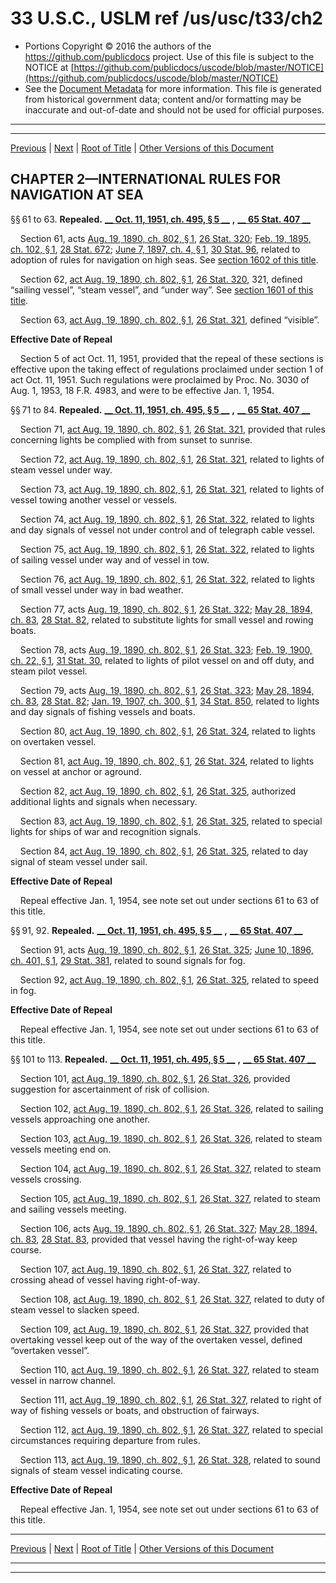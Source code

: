 ---
---

# 33 U.S.C., USLM ref /us/usc/t33/ch2

* Portions Copyright © 2016 the authors of the https://github.com/publicdocs project.
  Use of this file is subject to the NOTICE at [https://github.com/publicdocs/uscode/blob/master/NOTICE](https://github.com/publicdocs/uscode/blob/master/NOTICE)
* See the [Document Metadata](././../../../..//README.md) for more information.
  This file is generated from historical government data; content and/or formatting may be inaccurate and out-of-date and should not be used for official purposes.

----------
----------

[Previous](./../../../..//us/usc/t33/ch1/schII/m__us_usc_t33_s59kk.md) | [Next](./../../../..//us/usc/t33/ch2/m__us_usc_t33_s121.md) | [Root of Title](./../../../../) | [Other Versions of this Document](https://publicdocs.github.io/go/links?ns=uslm&ref=%2Fus%2Fusc%2Ft33%2Fch2)

## CHAPTER 2—INTERNATIONAL RULES FOR NAVIGATION AT SEA

§§ 61 to 63. __Repealed.__  __[__  __Oct. 11, 1951, ch. 495, § 5__  __][/us/act/1951-10-11/ch495/s5]__  __,__  __[__  __65 Stat. 407__  __][/us/stat/65/407]__ 

    Section 61, acts [Aug. 19, 1890, ch. 802, § 1][/us/act/1890-08-19/ch802/s1], [26 Stat. 320][/us/stat/26/320]; [Feb. 19, 1895, ch. 102, § 1][/us/act/1895-02-19/ch102/s1], [28 Stat. 672][/us/stat/28/672]; [June 7, 1897, ch. 4, § 1][/us/act/1897-06-07/ch4/s1], [30 Stat. 96][/us/stat/30/96], related to adoption of rules for navigation on high seas. See [section 1602 of this title][/us/usc/t33/s1602].

    Section 62, [act Aug. 19, 1890, ch. 802, § 1][/us/act/1890-08-19/ch802/s1], [26 Stat. 320][/us/stat/26/320], 321, defined “sailing vessel”, “steam vessel”, and “under way”. See [section 1601 of this title][/us/usc/t33/s1601].

    Section 63, [act Aug. 19, 1890, ch. 802, § 1][/us/act/1890-08-19/ch802/s1], [26 Stat. 321][/us/stat/26/321], defined “visible”.

 __Effective Date of Repeal__ 

    Section 5 of act Oct. 11, 1951, provided that the repeal of these sections is effective upon the taking effect of regulations proclaimed under section 1 of act Oct. 11, 1951. Such regulations were proclaimed by Proc. No. 3030 of Aug. 1, 1953, 18 F.R. 4983, and were to be effective Jan. 1, 1954.

§§ 71 to 84. __Repealed.__  __[__  __Oct. 11, 1951, ch. 495, § 5__  __][/us/act/1951-10-11/ch495/s5]__  __,__  __[__  __65 Stat. 407__  __][/us/stat/65/407]__ 

    Section 71, [act Aug. 19, 1890, ch. 802, § 1][/us/act/1890-08-19/ch802/s1], [26 Stat. 321][/us/stat/26/321], provided that rules concerning lights be complied with from sunset to sunrise.

    Section 72, [act Aug. 19, 1890, ch. 802, § 1][/us/act/1890-08-19/ch802/s1], [26 Stat. 321][/us/stat/26/321], related to lights of steam vessel under way.

    Section 73, [act Aug. 19, 1890, ch. 802, § 1][/us/act/1890-08-19/ch802/s1], [26 Stat. 321][/us/stat/26/321], related to lights of vessel towing another vessel or vessels.

    Section 74, [act Aug. 19, 1890, ch. 802, § 1][/us/act/1890-08-19/ch802/s1], [26 Stat. 322][/us/stat/26/322], related to lights and day signals of vessel not under control and of telegraph cable vessel.

    Section 75, [act Aug. 19, 1890, ch. 802, § 1][/us/act/1890-08-19/ch802/s1], [26 Stat. 322][/us/stat/26/322], related to lights of sailing vessel under way and of vessel in tow.

    Section 76, [act Aug. 19, 1890, ch. 802, § 1][/us/act/1890-08-19/ch802/s1], [26 Stat. 322][/us/stat/26/322], related to lights of small vessel under way in bad weather.

    Section 77, acts [Aug. 19, 1890, ch. 802, § 1][/us/act/1890-08-19/ch802/s1], [26 Stat. 322][/us/stat/26/322]; [May 28, 1894, ch. 83][/us/act/1894-05-28/ch83], [28 Stat. 82][/us/stat/28/82], related to substitute lights for small vessel and rowing boats.

    Section 78, acts [Aug. 19, 1890, ch. 802, § 1][/us/act/1890-08-19/ch802/s1], [26 Stat. 323][/us/stat/26/323]; [Feb. 19, 1900, ch. 22, § 1][/us/act/1900-02-19/ch22/s1], [31 Stat. 30][/us/stat/31/30], related to lights of pilot vessel on and off duty, and steam pilot vessel.

    Section 79, acts [Aug. 19, 1890, ch. 802, § 1][/us/act/1890-08-19/ch802/s1], [26 Stat. 323][/us/stat/26/323]; [May 28, 1894, ch. 83][/us/act/1894-05-28/ch83], [28 Stat. 82][/us/stat/28/82]; [Jan. 19, 1907, ch. 300, § 1][/us/act/1907-01-19/ch300/s1], [34 Stat. 850][/us/stat/34/850], related to lights and day signals of fishing vessels and boats.

    Section 80, [act Aug. 19, 1890, ch. 802, § 1][/us/act/1890-08-19/ch802/s1], [26 Stat. 324][/us/stat/26/324], related to lights on overtaken vessel.

    Section 81, [act Aug. 19, 1890, ch. 802, § 1][/us/act/1890-08-19/ch802/s1], [26 Stat. 324][/us/stat/26/324], related to lights on vessel at anchor or aground.

    Section 82, [act Aug. 19, 1890, ch. 802, § 1][/us/act/1890-08-19/ch802/s1], [26 Stat. 325][/us/stat/26/325], authorized additional lights and signals when necessary.

    Section 83, [act Aug. 19, 1890, ch. 802, § 1][/us/act/1890-08-19/ch802/s1], [26 Stat. 325][/us/stat/26/325], related to special lights for ships of war and recognition signals.

    Section 84, [act Aug. 19, 1890, ch. 802, § 1][/us/act/1890-08-19/ch802/s1], [26 Stat. 325][/us/stat/26/325], related to day signal of steam vessel under sail.

 __Effective Date of Repeal__ 

    Repeal effective Jan. 1, 1954, see note set out under sections 61 to 63 of this title.

§§ 91, 92. __Repealed.__  __[__  __Oct. 11, 1951, ch. 495, § 5__  __][/us/act/1951-10-11/ch495/s5]__  __,__  __[__  __65 Stat. 407__  __][/us/stat/65/407]__ 

    Section 91, acts [Aug. 19, 1890, ch. 802, § 1][/us/act/1890-08-19/ch802/s1], [26 Stat. 325][/us/stat/26/325]; [June 10, 1896, ch. 401, § 1][/us/act/1896-06-10/ch401/s1], [29 Stat. 381][/us/stat/29/381], related to sound signals for fog.

    Section 92, [act Aug. 19, 1890, ch. 802, § 1][/us/act/1890-08-19/ch802/s1], [26 Stat. 325][/us/stat/26/325], related to speed in fog.

 __Effective Date of Repeal__ 

    Repeal effective Jan. 1, 1954, see note set out under sections 61 to 63 of this title.

§§ 101 to 113. __Repealed.__  __[__  __Oct. 11, 1951, ch. 495, § 5__  __][/us/act/1951-10-11/ch495/s5]__  __,__  __[__  __65 Stat. 407__  __][/us/stat/65/407]__ 

    Section 101, [act Aug. 19, 1890, ch. 802, § 1][/us/act/1890-08-19/ch802/s1], [26 Stat. 326][/us/stat/26/326], provided suggestion for ascertainment of risk of collision.

    Section 102, [act Aug. 19, 1890, ch. 802, § 1][/us/act/1890-08-19/ch802/s1], [26 Stat. 326][/us/stat/26/326], related to sailing vessels approaching one another.

    Section 103, [act Aug. 19, 1890, ch. 802, § 1][/us/act/1890-08-19/ch802/s1], [26 Stat. 326][/us/stat/26/326], related to steam vessels meeting end on.

    Section 104, [act Aug. 19, 1890, ch. 802, § 1][/us/act/1890-08-19/ch802/s1], [26 Stat. 327][/us/stat/26/327], related to steam vessels crossing.

    Section 105, [act Aug. 19, 1890, ch. 802, § 1][/us/act/1890-08-19/ch802/s1], [26 Stat. 327][/us/stat/26/327], related to steam and sailing vessels meeting.

    Section 106, acts [Aug. 19, 1890, ch. 802, § 1][/us/act/1890-08-19/ch802/s1], [26 Stat. 327][/us/stat/26/327]; [May 28, 1894, ch. 83][/us/act/1894-05-28/ch83], [28 Stat. 83][/us/stat/28/83], provided that vessel having the right-of-way keep course.

    Section 107, [act Aug. 19, 1890, ch. 802, § 1][/us/act/1890-08-19/ch802/s1], [26 Stat. 327][/us/stat/26/327], related to crossing ahead of vessel having right-of-way.

    Section 108, [act Aug. 19, 1890, ch. 802, § 1][/us/act/1890-08-19/ch802/s1], [26 Stat. 327][/us/stat/26/327], related to duty of steam vessel to slacken speed.

    Section 109, [act Aug. 19, 1890, ch. 802, § 1][/us/act/1890-08-19/ch802/s1], [26 Stat. 327][/us/stat/26/327], provided that overtaking vessel keep out of the way of the overtaken vessel, defined “overtaken vessel”.

    Section 110, [act Aug. 19, 1890, ch. 802, § 1][/us/act/1890-08-19/ch802/s1], [26 Stat. 327][/us/stat/26/327], related to steam vessel in narrow channel.

    Section 111, [act Aug. 19, 1890, ch. 802, § 1][/us/act/1890-08-19/ch802/s1], [26 Stat. 327][/us/stat/26/327], related to right of way of fishing vessels or boats, and obstruction of fairways.

    Section 112, [act Aug. 19, 1890, ch. 802, § 1][/us/act/1890-08-19/ch802/s1], [26 Stat. 327][/us/stat/26/327], related to special circumstances requiring departure from rules.

    Section 113, [act Aug. 19, 1890, ch. 802, § 1][/us/act/1890-08-19/ch802/s1], [26 Stat. 328][/us/stat/26/328], related to sound signals of steam vessel indicating course.

 __Effective Date of Repeal__ 

    Repeal effective Jan. 1, 1954, see note set out under sections 61 to 63 of this title.

----------

[Previous](./../../../..//us/usc/t33/ch1/schII/m__us_usc_t33_s59kk.md) | [Next](./../../../..//us/usc/t33/ch2/m__us_usc_t33_s121.md) | [Root of Title](./../../../../) | [Other Versions of this Document](https://publicdocs.github.io/go/links?ns=uslm&ref=%2Fus%2Fusc%2Ft33%2Fch2)

----------
----------

[/us/act/1951-10-11/ch495/s5]: https://publicdocs.github.io/go/links?ns=uslm&ref=%2Fus%2Fact%2F1951-10-11%2Fch495%2Fs5
[/us/stat/65/407]: https://publicdocs.github.io/go/links?ns=uslm&ref=%2Fus%2Fstat%2F65%2F407
[/us/act/1890-08-19/ch802/s1]: https://publicdocs.github.io/go/links?ns=uslm&ref=%2Fus%2Fact%2F1890-08-19%2Fch802%2Fs1
[/us/stat/26/320]: https://publicdocs.github.io/go/links?ns=uslm&ref=%2Fus%2Fstat%2F26%2F320
[/us/act/1895-02-19/ch102/s1]: https://publicdocs.github.io/go/links?ns=uslm&ref=%2Fus%2Fact%2F1895-02-19%2Fch102%2Fs1
[/us/stat/28/672]: https://publicdocs.github.io/go/links?ns=uslm&ref=%2Fus%2Fstat%2F28%2F672
[/us/act/1897-06-07/ch4/s1]: https://publicdocs.github.io/go/links?ns=uslm&ref=%2Fus%2Fact%2F1897-06-07%2Fch4%2Fs1
[/us/stat/30/96]: https://publicdocs.github.io/go/links?ns=uslm&ref=%2Fus%2Fstat%2F30%2F96
[/us/usc/t33/s1602]: https://publicdocs.github.io/go/links?ns=uslm&ref=%2Fus%2Fusc%2Ft33%2Fs1602
[/us/act/1890-08-19/ch802/s1]: https://publicdocs.github.io/go/links?ns=uslm&ref=%2Fus%2Fact%2F1890-08-19%2Fch802%2Fs1
[/us/stat/26/320]: https://publicdocs.github.io/go/links?ns=uslm&ref=%2Fus%2Fstat%2F26%2F320
[/us/usc/t33/s1601]: https://publicdocs.github.io/go/links?ns=uslm&ref=%2Fus%2Fusc%2Ft33%2Fs1601
[/us/act/1890-08-19/ch802/s1]: https://publicdocs.github.io/go/links?ns=uslm&ref=%2Fus%2Fact%2F1890-08-19%2Fch802%2Fs1
[/us/stat/26/321]: https://publicdocs.github.io/go/links?ns=uslm&ref=%2Fus%2Fstat%2F26%2F321
[/us/act/1951-10-11/ch495/s5]: https://publicdocs.github.io/go/links?ns=uslm&ref=%2Fus%2Fact%2F1951-10-11%2Fch495%2Fs5
[/us/stat/65/407]: https://publicdocs.github.io/go/links?ns=uslm&ref=%2Fus%2Fstat%2F65%2F407
[/us/act/1890-08-19/ch802/s1]: https://publicdocs.github.io/go/links?ns=uslm&ref=%2Fus%2Fact%2F1890-08-19%2Fch802%2Fs1
[/us/stat/26/321]: https://publicdocs.github.io/go/links?ns=uslm&ref=%2Fus%2Fstat%2F26%2F321
[/us/act/1890-08-19/ch802/s1]: https://publicdocs.github.io/go/links?ns=uslm&ref=%2Fus%2Fact%2F1890-08-19%2Fch802%2Fs1
[/us/stat/26/321]: https://publicdocs.github.io/go/links?ns=uslm&ref=%2Fus%2Fstat%2F26%2F321
[/us/act/1890-08-19/ch802/s1]: https://publicdocs.github.io/go/links?ns=uslm&ref=%2Fus%2Fact%2F1890-08-19%2Fch802%2Fs1
[/us/stat/26/321]: https://publicdocs.github.io/go/links?ns=uslm&ref=%2Fus%2Fstat%2F26%2F321
[/us/act/1890-08-19/ch802/s1]: https://publicdocs.github.io/go/links?ns=uslm&ref=%2Fus%2Fact%2F1890-08-19%2Fch802%2Fs1
[/us/stat/26/322]: https://publicdocs.github.io/go/links?ns=uslm&ref=%2Fus%2Fstat%2F26%2F322
[/us/act/1890-08-19/ch802/s1]: https://publicdocs.github.io/go/links?ns=uslm&ref=%2Fus%2Fact%2F1890-08-19%2Fch802%2Fs1
[/us/stat/26/322]: https://publicdocs.github.io/go/links?ns=uslm&ref=%2Fus%2Fstat%2F26%2F322
[/us/act/1890-08-19/ch802/s1]: https://publicdocs.github.io/go/links?ns=uslm&ref=%2Fus%2Fact%2F1890-08-19%2Fch802%2Fs1
[/us/stat/26/322]: https://publicdocs.github.io/go/links?ns=uslm&ref=%2Fus%2Fstat%2F26%2F322
[/us/act/1890-08-19/ch802/s1]: https://publicdocs.github.io/go/links?ns=uslm&ref=%2Fus%2Fact%2F1890-08-19%2Fch802%2Fs1
[/us/stat/26/322]: https://publicdocs.github.io/go/links?ns=uslm&ref=%2Fus%2Fstat%2F26%2F322
[/us/act/1894-05-28/ch83]: https://publicdocs.github.io/go/links?ns=uslm&ref=%2Fus%2Fact%2F1894-05-28%2Fch83
[/us/stat/28/82]: https://publicdocs.github.io/go/links?ns=uslm&ref=%2Fus%2Fstat%2F28%2F82
[/us/act/1890-08-19/ch802/s1]: https://publicdocs.github.io/go/links?ns=uslm&ref=%2Fus%2Fact%2F1890-08-19%2Fch802%2Fs1
[/us/stat/26/323]: https://publicdocs.github.io/go/links?ns=uslm&ref=%2Fus%2Fstat%2F26%2F323
[/us/act/1900-02-19/ch22/s1]: https://publicdocs.github.io/go/links?ns=uslm&ref=%2Fus%2Fact%2F1900-02-19%2Fch22%2Fs1
[/us/stat/31/30]: https://publicdocs.github.io/go/links?ns=uslm&ref=%2Fus%2Fstat%2F31%2F30
[/us/act/1890-08-19/ch802/s1]: https://publicdocs.github.io/go/links?ns=uslm&ref=%2Fus%2Fact%2F1890-08-19%2Fch802%2Fs1
[/us/stat/26/323]: https://publicdocs.github.io/go/links?ns=uslm&ref=%2Fus%2Fstat%2F26%2F323
[/us/act/1894-05-28/ch83]: https://publicdocs.github.io/go/links?ns=uslm&ref=%2Fus%2Fact%2F1894-05-28%2Fch83
[/us/stat/28/82]: https://publicdocs.github.io/go/links?ns=uslm&ref=%2Fus%2Fstat%2F28%2F82
[/us/act/1907-01-19/ch300/s1]: https://publicdocs.github.io/go/links?ns=uslm&ref=%2Fus%2Fact%2F1907-01-19%2Fch300%2Fs1
[/us/stat/34/850]: https://publicdocs.github.io/go/links?ns=uslm&ref=%2Fus%2Fstat%2F34%2F850
[/us/act/1890-08-19/ch802/s1]: https://publicdocs.github.io/go/links?ns=uslm&ref=%2Fus%2Fact%2F1890-08-19%2Fch802%2Fs1
[/us/stat/26/324]: https://publicdocs.github.io/go/links?ns=uslm&ref=%2Fus%2Fstat%2F26%2F324
[/us/act/1890-08-19/ch802/s1]: https://publicdocs.github.io/go/links?ns=uslm&ref=%2Fus%2Fact%2F1890-08-19%2Fch802%2Fs1
[/us/stat/26/324]: https://publicdocs.github.io/go/links?ns=uslm&ref=%2Fus%2Fstat%2F26%2F324
[/us/act/1890-08-19/ch802/s1]: https://publicdocs.github.io/go/links?ns=uslm&ref=%2Fus%2Fact%2F1890-08-19%2Fch802%2Fs1
[/us/stat/26/325]: https://publicdocs.github.io/go/links?ns=uslm&ref=%2Fus%2Fstat%2F26%2F325
[/us/act/1890-08-19/ch802/s1]: https://publicdocs.github.io/go/links?ns=uslm&ref=%2Fus%2Fact%2F1890-08-19%2Fch802%2Fs1
[/us/stat/26/325]: https://publicdocs.github.io/go/links?ns=uslm&ref=%2Fus%2Fstat%2F26%2F325
[/us/act/1890-08-19/ch802/s1]: https://publicdocs.github.io/go/links?ns=uslm&ref=%2Fus%2Fact%2F1890-08-19%2Fch802%2Fs1
[/us/stat/26/325]: https://publicdocs.github.io/go/links?ns=uslm&ref=%2Fus%2Fstat%2F26%2F325
[/us/act/1951-10-11/ch495/s5]: https://publicdocs.github.io/go/links?ns=uslm&ref=%2Fus%2Fact%2F1951-10-11%2Fch495%2Fs5
[/us/stat/65/407]: https://publicdocs.github.io/go/links?ns=uslm&ref=%2Fus%2Fstat%2F65%2F407
[/us/act/1890-08-19/ch802/s1]: https://publicdocs.github.io/go/links?ns=uslm&ref=%2Fus%2Fact%2F1890-08-19%2Fch802%2Fs1
[/us/stat/26/325]: https://publicdocs.github.io/go/links?ns=uslm&ref=%2Fus%2Fstat%2F26%2F325
[/us/act/1896-06-10/ch401/s1]: https://publicdocs.github.io/go/links?ns=uslm&ref=%2Fus%2Fact%2F1896-06-10%2Fch401%2Fs1
[/us/stat/29/381]: https://publicdocs.github.io/go/links?ns=uslm&ref=%2Fus%2Fstat%2F29%2F381
[/us/act/1890-08-19/ch802/s1]: https://publicdocs.github.io/go/links?ns=uslm&ref=%2Fus%2Fact%2F1890-08-19%2Fch802%2Fs1
[/us/stat/26/325]: https://publicdocs.github.io/go/links?ns=uslm&ref=%2Fus%2Fstat%2F26%2F325
[/us/act/1951-10-11/ch495/s5]: https://publicdocs.github.io/go/links?ns=uslm&ref=%2Fus%2Fact%2F1951-10-11%2Fch495%2Fs5
[/us/stat/65/407]: https://publicdocs.github.io/go/links?ns=uslm&ref=%2Fus%2Fstat%2F65%2F407
[/us/act/1890-08-19/ch802/s1]: https://publicdocs.github.io/go/links?ns=uslm&ref=%2Fus%2Fact%2F1890-08-19%2Fch802%2Fs1
[/us/stat/26/326]: https://publicdocs.github.io/go/links?ns=uslm&ref=%2Fus%2Fstat%2F26%2F326
[/us/act/1890-08-19/ch802/s1]: https://publicdocs.github.io/go/links?ns=uslm&ref=%2Fus%2Fact%2F1890-08-19%2Fch802%2Fs1
[/us/stat/26/326]: https://publicdocs.github.io/go/links?ns=uslm&ref=%2Fus%2Fstat%2F26%2F326
[/us/act/1890-08-19/ch802/s1]: https://publicdocs.github.io/go/links?ns=uslm&ref=%2Fus%2Fact%2F1890-08-19%2Fch802%2Fs1
[/us/stat/26/326]: https://publicdocs.github.io/go/links?ns=uslm&ref=%2Fus%2Fstat%2F26%2F326
[/us/act/1890-08-19/ch802/s1]: https://publicdocs.github.io/go/links?ns=uslm&ref=%2Fus%2Fact%2F1890-08-19%2Fch802%2Fs1
[/us/stat/26/327]: https://publicdocs.github.io/go/links?ns=uslm&ref=%2Fus%2Fstat%2F26%2F327
[/us/act/1890-08-19/ch802/s1]: https://publicdocs.github.io/go/links?ns=uslm&ref=%2Fus%2Fact%2F1890-08-19%2Fch802%2Fs1
[/us/stat/26/327]: https://publicdocs.github.io/go/links?ns=uslm&ref=%2Fus%2Fstat%2F26%2F327
[/us/act/1890-08-19/ch802/s1]: https://publicdocs.github.io/go/links?ns=uslm&ref=%2Fus%2Fact%2F1890-08-19%2Fch802%2Fs1
[/us/stat/26/327]: https://publicdocs.github.io/go/links?ns=uslm&ref=%2Fus%2Fstat%2F26%2F327
[/us/act/1894-05-28/ch83]: https://publicdocs.github.io/go/links?ns=uslm&ref=%2Fus%2Fact%2F1894-05-28%2Fch83
[/us/stat/28/83]: https://publicdocs.github.io/go/links?ns=uslm&ref=%2Fus%2Fstat%2F28%2F83
[/us/act/1890-08-19/ch802/s1]: https://publicdocs.github.io/go/links?ns=uslm&ref=%2Fus%2Fact%2F1890-08-19%2Fch802%2Fs1
[/us/stat/26/327]: https://publicdocs.github.io/go/links?ns=uslm&ref=%2Fus%2Fstat%2F26%2F327
[/us/act/1890-08-19/ch802/s1]: https://publicdocs.github.io/go/links?ns=uslm&ref=%2Fus%2Fact%2F1890-08-19%2Fch802%2Fs1
[/us/stat/26/327]: https://publicdocs.github.io/go/links?ns=uslm&ref=%2Fus%2Fstat%2F26%2F327
[/us/act/1890-08-19/ch802/s1]: https://publicdocs.github.io/go/links?ns=uslm&ref=%2Fus%2Fact%2F1890-08-19%2Fch802%2Fs1
[/us/stat/26/327]: https://publicdocs.github.io/go/links?ns=uslm&ref=%2Fus%2Fstat%2F26%2F327
[/us/act/1890-08-19/ch802/s1]: https://publicdocs.github.io/go/links?ns=uslm&ref=%2Fus%2Fact%2F1890-08-19%2Fch802%2Fs1
[/us/stat/26/327]: https://publicdocs.github.io/go/links?ns=uslm&ref=%2Fus%2Fstat%2F26%2F327
[/us/act/1890-08-19/ch802/s1]: https://publicdocs.github.io/go/links?ns=uslm&ref=%2Fus%2Fact%2F1890-08-19%2Fch802%2Fs1
[/us/stat/26/327]: https://publicdocs.github.io/go/links?ns=uslm&ref=%2Fus%2Fstat%2F26%2F327
[/us/act/1890-08-19/ch802/s1]: https://publicdocs.github.io/go/links?ns=uslm&ref=%2Fus%2Fact%2F1890-08-19%2Fch802%2Fs1
[/us/stat/26/327]: https://publicdocs.github.io/go/links?ns=uslm&ref=%2Fus%2Fstat%2F26%2F327
[/us/act/1890-08-19/ch802/s1]: https://publicdocs.github.io/go/links?ns=uslm&ref=%2Fus%2Fact%2F1890-08-19%2Fch802%2Fs1
[/us/stat/26/328]: https://publicdocs.github.io/go/links?ns=uslm&ref=%2Fus%2Fstat%2F26%2F328


